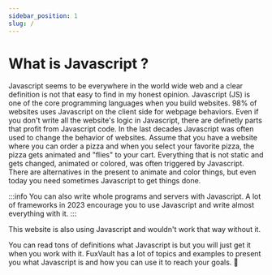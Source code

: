 ```yaml
---
sidebar_position: 1
slug: /
---
```


# What is Javascript ?

Javascript seems to be everywhere in the world wide web and a clear definition is not that easy to find in my honest opinion. Javascript (JS)
is one of the core programming languages when you build websites. 98% of websites uses Javascript on the client side for webpage behaviors. Even if you don't
write all the website's logic in Javascript, there are definetly parts that profit from Javascript code. In the last decades Javascript was often used to change the behavior of websites. Assume that you have a website where you can order a pizza and when you select your favorite pizza, the pizza gets animated and "flies" to your cart. 
Everything that is not static and gets changed, animated or colored, was often triggered by Javascript. There are alternatives in the present to animate and color things, but even today you need sometimes Javascript to get things done.

:::info
You can also write whole programs and servers with Javascript. A lot of frameworks in 2023 encourage you to use Javascript and write almost everything with it.
:::

This website is also using Javascript and wouldn't work that way without it.

You can read tons of definitions what Javascript is but you will just get it when you work with it. FuxVault has a lot of topics and examples to present you what Javascript
is and how you can use it to reach your goals. 💪